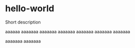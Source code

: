 # hello-world
Short description

aaaaaa
aaaaaaa
aaaaaaa
aaaaaaa
aaaaaaa
aaaaaaa
aaaaaaa

aaaaaaa
aaaaaaa
